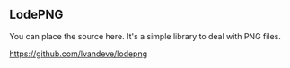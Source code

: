 LodePNG
-------

You can place the source here. It's a simple library to deal with PNG files.

https://github.com/lvandeve/lodepng
